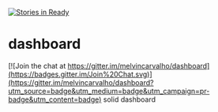 [![Stories in Ready](https://badge.waffle.io/melvincarvalho/dashboard.png?label=ready&title=Ready)](https://waffle.io/melvincarvalho/dashboard)
# dashboard

[![Join the chat at https://gitter.im/melvincarvalho/dashboard](https://badges.gitter.im/Join%20Chat.svg)](https://gitter.im/melvincarvalho/dashboard?utm_source=badge&utm_medium=badge&utm_campaign=pr-badge&utm_content=badge)
solid dashboard
